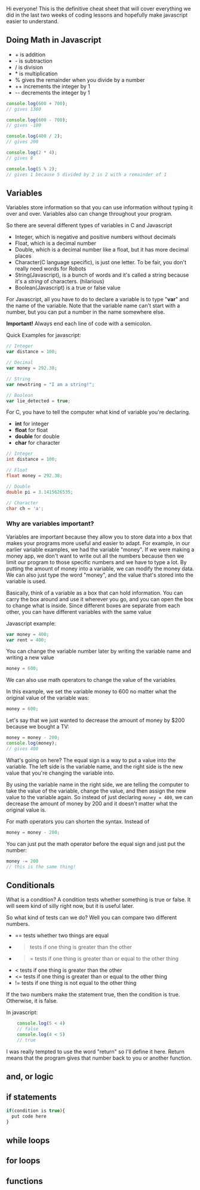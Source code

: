 Hi everyone! This is the definitive cheat sheet that will cover everything we did in the last two weeks of coding lessons and hopefully make javascript easier to understand.

## Doing Math in Javascript
* \+ is addition
* \- is subtraction
* / is division
* \* is multiplication
* % gives the remainder when you divide by a number
* \++ increments the integer by 1
* \-- decrements the integer by 1

```javascript
console.log(600 + 700);
// gives 1300

console.log(600 - 700);
// gives -100

console.log(400 / 2);
// gives 200

console.log(2 * 4);
// gives 8

console.log(5 % 2);
// gives 1 because 5 divided by 2 is 2 with a remainder of 1
```

## Variables
Variables store information so that you can use information without typing it over and over. Variables also can change throughout your program.

So there are several different types of variables in C and Javascript
* Integer, which is negative and positive numbers without decimals
* Float, which is a decimal number
* Double, which is a decimal number like a float, but it has more decimal places
* Character(C language specific), is just one letter. To be fair, you don't really need words for Robots
* String(Javascript), is a bunch of words and it's called a string because it's a *string* of characters. (hilarious) 
* Boolean(Javascript) is a true or false value

For Javascript, all you have to do to declare a variable is to type "**var**" and the name of the variable. Note that the variable name can't start with a number, but you can put a number in the name somewhere else.

**Important!** Always end each line of code with a semicolon.

Quick Examples for javascript:
```javascript
// Integer
var distance = 100;

// Decimal
var money = 292.38;

// String
var newstring = "I am a string!";

// Boolean
var lie_detected = true;
```

For C, you have to tell the computer what kind of variable you're declaring. 

* **int** for integer
* **float** for float
* **double** for double
* **char** for character

```c
// Integer
int distance = 100;

// Float
float money = 292.38;

// Double
double pi = 3.1415626535;

// Character
char ch = 'a';
```

### Why are variables important?
Variables are important because they allow you to store data into a box that makes your programs more useful and easier to adapt. For example, in our earlier variable examples, we had the variable "money". If we were making a money app, we don't want to write out all the numbers because then we limit our program to those specific numbers and we have to type a lot. By putting the amount of money into a variable, we can modify the money data. We can also just type the word "money", and the value that's stored into the variable is used. 

Basically, think of a variable as a box that can hold information. You can carry the box around and use it wherever you go, and you can open the box to change what is inside. Since different boxes are separate from each other, you can have different variables with the same value

Javascript example:
```javascript
var money = 400;
var rent = 400;
```

You can change the variable number later by writing the variable name and writing a new value

```javascript
money = 600;
```

We can also use math operators to change the value of the variables

In this example, we set the variable money to 600 no matter what the original value of the variable was:
```javascript
money = 600;
```

Let's say that we just wanted to decrease the amount of money by $200 because we bought a TV:
```javascript
money = money - 200;
console.log(money);
// gives 400
```

What's going on here?
The equal sign is a way to put a value into the variable. The left side is the variable name, and the right side is the new value that you're changing the variable into. 

By using the variable name in the right side, we are telling the computer to take the value of the variable, change the value, and then assign the new value to the variable again. So instead of just declaring `money = 400`, we can decrease the amount of money by 200 and it doesn't matter what the original value is. 

For math operators you can shorten the syntax.
Instead of
```javascript
money = money - 200;
```
You can just put the math operator before the equal sign and just put the number:
```javascript
money -= 200
// this is the same thing!
```

## Conditionals

What is a condition? A condition tests whether something is true or false. It will seem kind of silly right now, but it is useful later.

So what kind of tests can we do?
Well you can compare two different numbers.
* == tests whether two things are equal
* > tests if one thing is greater than the other
* >= tests if one thing is greater than or equal to the other thing
* < tests if one thing is greater than the other
* <= tests if one thing is greater than or equal to the other thing
* != tests if one thing is not equal to the other thing

If the two numbers make the statement true, then the condition is true. Otherwise, it is false.

In javascript: 
```javascript
    console.log(5 < 4)
    // false
    console.log(4 < 5)
    // true
```

I was really tempted to use the word "return" so I'll define it here. Return means that the program gives that number back to you or another function. 

## and, or logic

## if statements
```javascript 
if(condition is true){
  put code here
} 
```

## while loops

## for loops

## functions

